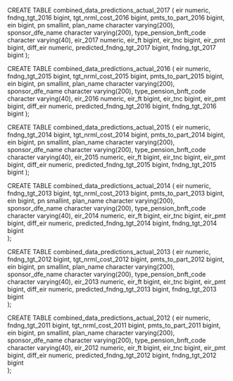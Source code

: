 CREATE TABLE combined_data_predictions_actual_2017 (
  eir numeric,
  fndng_tgt_2016 bigint,
  tgt_nrml_cost_2016 bigint,
  pmts_to_part_2016 bigint,
  ein bigint,
  pn smallint,
  plan_name character varying(200),
  sponsor_dfe_name character varying(200),
  type_pension_bnft_code character varying(40),
  eir_2017 numeric,
  eir_ft bigint,
  eir_tnc bigint,
  eir_pmt bigint,
  diff_eir numeric,
  predicted_fndng_tgt_2017 bigint,
  fndng_tgt_2017 bigint
  );

CREATE TABLE combined_data_predictions_actual_2016 (
  eir numeric,
  fndng_tgt_2015 bigint,
  tgt_nrml_cost_2015 bigint,
  pmts_to_part_2015 bigint,
  ein bigint,
  pn smallint,
  plan_name character varying(200),
  sponsor_dfe_name character varying(200),
  type_pension_bnft_code character varying(40),
  eir_2016 numeric,
  eir_ft bigint,
  eir_tnc bigint,
  eir_pmt bigint,
  diff_eir numeric,
  predicted_fndng_tgt_2016 bigint,
  fndng_tgt_2016 bigint
  );

  CREATE TABLE combined_data_predictions_actual_2015 (
    eir numeric,
    fndng_tgt_2014 bigint,
    tgt_nrml_cost_2014 bigint,
    pmts_to_part_2014 bigint,
    ein bigint,
    pn smallint,
    plan_name character varying(200),
    sponsor_dfe_name character varying(200),
    type_pension_bnft_code character varying(40),
    eir_2015 numeric,
    eir_ft bigint,
    eir_tnc bigint,
    eir_pmt bigint,
    diff_eir numeric,
    predicted_fndng_tgt_2015 bigint,
    fndng_tgt_2015 bigint
    );

CREATE TABLE combined_data_predictions_actual_2014 (
  eir numeric,
  fndng_tgt_2013 bigint,
  tgt_nrml_cost_2013 bigint,
  pmts_to_part_2013 bigint,
  ein bigint,
  pn smallint,
  plan_name character varying(200),
  sponsor_dfe_name character varying(200),
  type_pension_bnft_code character varying(40),
  eir_2014 numeric,
  eir_ft bigint,
  eir_tnc bigint,
  eir_pmt bigint,
  diff_eir numeric,
  predicted_fndng_tgt_2014 bigint,
  fndng_tgt_2014 bigint  
  );

CREATE TABLE combined_data_predictions_actual_2013 (
  eir numeric,
  fndng_tgt_2012 bigint,
  tgt_nrml_cost_2012 bigint,
  pmts_to_part_2012 bigint,
  ein bigint,
  pn smallint,
  plan_name character varying(200),
  sponsor_dfe_name character varying(200),
  type_pension_bnft_code character varying(40),
  eir_2013 numeric,
  eir_ft bigint,
  eir_tnc bigint,
  eir_pmt bigint,
  diff_eir numeric,
  predicted_fndng_tgt_2013 bigint,
  fndng_tgt_2013 bigint  
  );

CREATE TABLE combined_data_predictions_actual_2012 (
  eir numeric,
  fndng_tgt_2011 bigint,
  tgt_nrml_cost_2011 bigint,
  pmts_to_part_2011 bigint,
  ein bigint,
  pn smallint,
  plan_name character varying(200),
  sponsor_dfe_name character varying(200),
  type_pension_bnft_code character varying(40),
  eir_2012 numeric,
  eir_ft bigint,
  eir_tnc bigint,
  eir_pmt bigint,
  diff_eir numeric,
  predicted_fndng_tgt_2012 bigint,
  fndng_tgt_2012 bigint  
  );
